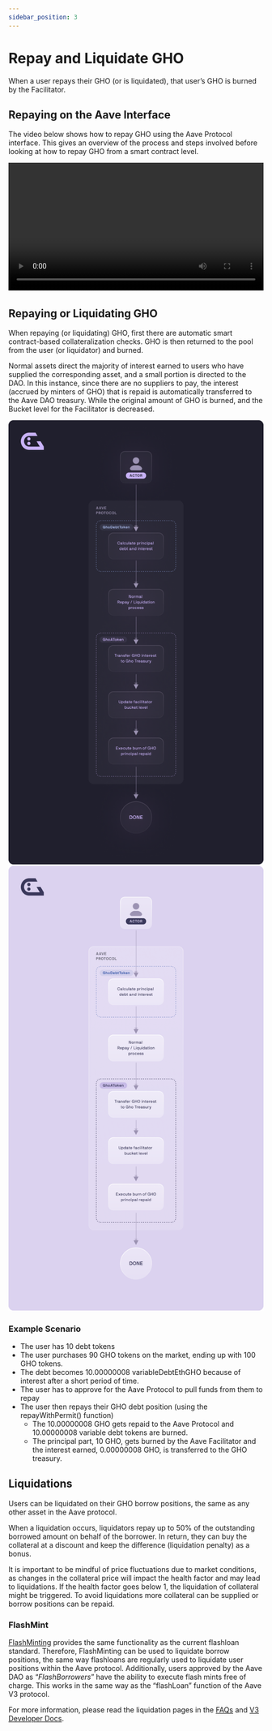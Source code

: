 ```yaml
---
sidebar_position: 3
---
```


# Repay and Liquidate GHO

When a user repays their GHO (or is liquidated), that user’s GHO is burned by the Facilitator.

## Repaying on the Aave Interface

The video below shows how to repay GHO using the Aave Protocol interface. This gives an overview of the process and steps involved before looking at how to repay GHO from a smart contract level.

<video controls width="100%" autoPlay>
  <source src="https://gho.infura-ipfs.io/ipfs/QmPyAUsHBv385WgBaWB2rvrAyzAzGzuqRPzsnPUj5Jtsix"/>
</video>

## Repaying or Liquidating GHO

When repaying (or liquidating) GHO, first there are automatic smart contract-based collateralization checks. GHO is then returned to the pool from the user (or liquidator) and burned.

Normal assets direct the majority of interest earned to users who have supplied the corresponding asset, and a small portion is directed to the DAO. In this instance, since there are no suppliers to pay, the interest (accrued by minters of GHO) that is repaid is automatically transferred to the Aave DAO treasury. While the original amount of GHO is burned, and the Bucket level for the Facilitator is decreased.

![Repay Diagram](../../assets/Repay_and_liquidate_dark.png#gh-dark-mode-only)
![Repay Diagram](../../assets/Repay_and_liquidate.png#gh-light-mode-only)

### Example Scenario

- The user has 10 debt tokens
- The user purchases 90 GHO tokens on the market, ending up with 100 GHO tokens.
- The debt becomes 10.00000008 variableDebtEthGHO because of interest after a short period of time.
- The user has to approve for the Aave Protocol to pull funds from them to repay
- The user then repays their GHO debt position (using the repayWithPermit() function)
  - The 10.00000008 GHO gets repaid to the Aave Protocol and 10.00000008 variable debt tokens are burned.
  - The principal part, 10 GHO, gets burned by the Aave Facilitator and the interest earned, 0.00000008 GHO, is transferred to the GHO treasury.

## Liquidations

Users can be liquidated on their GHO borrow positions, the same as any other asset in the Aave protocol.

When a liquidation occurs, liquidators repay up to 50% of the outstanding borrowed amount on behalf of the borrower. In return, they can buy the collateral at a discount and keep the difference (liquidation penalty) as a bonus.

It is important to be mindful of price fluctuations due to market conditions, as changes in the collateral price will impact the health factor and may lead to liquidations. If the health factor goes below 1, the liquidation of collateral might be triggered. To avoid liquidations more collateral can be supplied or borrow positions can be repaid.

### FlashMint

[FlashMinting](flashmint.md) provides the same functionality as the current flashloan standard. Therefore, FlashMinting can be used to liquidate borrow positions, the same way flashloans are regularly used to liquidate user positions within the Aave protocol. Additionally, users approved by the Aave DAO as “_FlashBorrowers_” have the ability to execute flash mints free of charge. This works in the same way as the “flashLoan” function of the Aave V3 protocol.

For more information, please read the liquidation pages in the [FAQs](https://docs.aave.com/faq/liquidations) and [V3 Developer Docs](https://docs.aave.com/developers/guides/liquidations).
